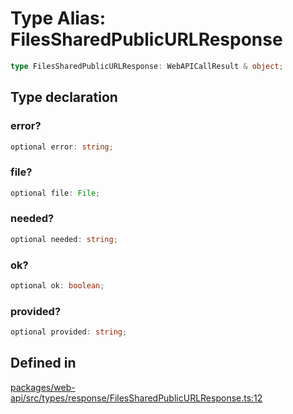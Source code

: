 # Type Alias: FilesSharedPublicURLResponse

```ts
type FilesSharedPublicURLResponse: WebAPICallResult & object;
```

## Type declaration

### error?

```ts
optional error: string;
```

### file?

```ts
optional file: File;
```

### needed?

```ts
optional needed: string;
```

### ok?

```ts
optional ok: boolean;
```

### provided?

```ts
optional provided: string;
```

## Defined in

[packages/web-api/src/types/response/FilesSharedPublicURLResponse.ts:12](https://github.com/slackapi/node-slack-sdk/blob/c15385ef93ccdde9702f52f7d1f445999203d794/packages/web-api/src/types/response/FilesSharedPublicURLResponse.ts#L12)
